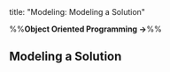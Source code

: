 <frontmatter>
title: "Modeling: Modeling a Solution"
</frontmatter>

<link rel="stylesheet" href="{{baseUrl}}/css/textbook.css">

<div class="website-content">

%%**Object Oriented Programming →**%%

## Modeling a Solution

<div id="main">

<include src="introduction/embed.md" boilerplate  />
<include src="basic/embed.md" boilerplate  />
<include src="intermediate/embed.md" boilerplate  />

</div>

</div>
